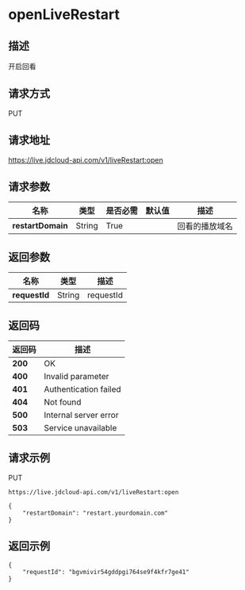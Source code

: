 # openLiveRestart


## 描述
开启回看

## 请求方式
PUT

## 请求地址
https://live.jdcloud-api.com/v1/liveRestart:open


## 请求参数
|名称|类型|是否必需|默认值|描述|
|---|---|---|---|---|
|**restartDomain**|String|True| |回看的播放域名|


## 返回参数
|名称|类型|描述|
|---|---|---|
|**requestId**|String|requestId|


## 返回码
|返回码|描述|
|---|---|
|**200**|OK|
|**400**|Invalid parameter|
|**401**|Authentication failed|
|**404**|Not found|
|**500**|Internal server error|
|**503**|Service unavailable|

## 请求示例
PUT
```
https://live.jdcloud-api.com/v1/liveRestart:open

```
```
{
    "restartDomain": "restart.yourdomain.com"
}
```

## 返回示例
```
{
    "requestId": "bgvmivir54gddpgi764se9f4kfr7ge41"
}
```
